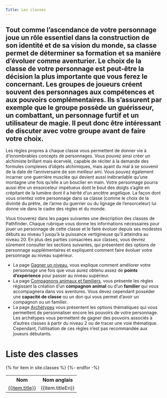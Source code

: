 ```yaml
---
Title: Les classes
---
```

Tout comme l’ascendance de votre personnage joue un rôle essentiel dans la construction de son identité et de sa vision du monde, sa classe permet de déterminer sa formation et sa manière d’évoluer comme aventurier. Le choix de la classe de votre personnage est peut-être la décision la plus importante que vous ferez le concernant. Les groupes de joueurs créent souvent des personnages aux compétences et aux pouvoirs complémentaires. Ils s’assurent par exemple que le groupe possède un guérisseur, un combattant, un personnage furtif et un utilisateur de magie. Il peut donc être intéressant de discuter avec votre groupe avant de faire votre choix.
---

Les règles propres à chaque classe vous permettent de donner vie à d’innombrables concepts de personnages. Vous pouvez ainsi créer un alchimiste brillant mais écervelé, capable de réciter à la demande des formules complexes d’objets alchimiques, mais ayant du mal à se souvenir de la date de l’anniversaire de son meilleur ami. Vous pouvez également incarner une guerrière musclée qui devient aussi inébranlable qu’une montagne une fois qu’elle a un bouclier en main. Votre personnage pourra aussi être un ensorceleur impétueux dont le bout des doigts s’agite en crépitant de la lumière dont il a hérité d’un ancêtre angélique. La façon dont vous orientez votre personnage dans sa classe (comme le choix de la divinité du prêtre, de l’arme du guerrier ou du lignage de l’ensorceleur) lui donne vie dans le cadre des règles et du monde.

Vous trouverez dans les pages suivantes une description des classes de Pathfinder. Chaque rubrique vous donne les informations nécessaires pour jouer un personnage de cette classe et le faire évoluer depuis ses modestes débuts au niveau 1 jusqu’à la puissance vertigineuse qu’il atteindra au niveau 20. En plus des parties consacrées aux classes, vous devrez sûrement consulter les sections suivantes, qui présentent des options de personnage supplémentaires et expliquent comment faire évoluer votre personnage au niveau supérieur.

- La page [Gagner un niveau](generalites/gagner-un-niveau.md), vous explique comment améliorer votre personnage une fois que vous aurez obtenu assez de **points d’expérience** pour passer au niveau supérieur.
- La page [Compagnons animaux et familiers](compagnons-animaux-et-familiers.md), vous présente les règles régissant la création d’un **compagnon animal** ou d’un **familier** qui vous accompagnera dans vos aventures. Vous devez cependant posséder une **capacité de classe** ou un don qui vous permet d’avoir un compagnon ou un familier.
- La page [Archétypes](archetypes.md) vous présentent les options thématiques qui vous permettent de personnaliser encore les pouvoirs de votre personnage. Les archétypes vous permettent de gagner des pouvoirs associés à d’autres classes à partir du niveau 2 ou de tracer une voie thématique. Cependant, l’utilisation de ces règles n’est pas recommandée aux joueurs débutants.

# Liste des classes

<table>
	<tr><th>Nom</th><th>Nom anglais</th></tr>
	{% for item in site.classes %}
	  <tr>
	  	<td><a href="{{ item.url | relative_url }}">{{item.title}}</a></td>
	  	<td>{{item.titleEn}}</td>
	  </tr>
	{%- endfor -%}
</table>